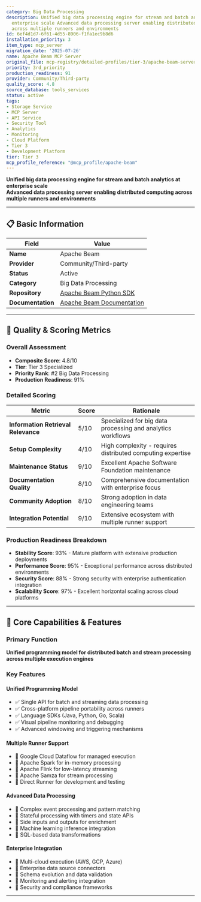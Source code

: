 ```yaml
---
category: Big Data Processing
description: Unified big data processing engine for stream and batch analytics at
  enterprise scale Advanced data processing server enabling distributed computing
  across multiple runners and environments
id: 6ef4d1d7-6f61-4d55-8906-f1fa1ec9b8d6
installation_priority: 3
item_type: mcp_server
migration_date: '2025-07-26'
name: Apache Beam MCP Server
original_file: mcp-registry/detailed-profiles/tier-3/apache-beam-server-profile.md
priority: 3rd_priority
production_readiness: 91
provider: Community/Third-party
quality_score: 4.8
source_database: tools_services
status: active
tags:
- Storage Service
- MCP Server
- API Service
- Security Tool
- Analytics
- Monitoring
- Cloud Platform
- Tier 3
- Development Platform
tier: Tier 3
mcp_profile_reference: "@mcp_profile/apache-beam"
---
```


**Unified big data processing engine for stream and batch analytics at enterprise scale**  
**Advanced data processing server enabling distributed computing across multiple runners and environments**

---

## 📋 Basic Information

| Field | Value |
|-------|-------|
| **Name** | Apache Beam |
| **Provider** | Community/Third-party |
| **Status** | Active |
| **Category** | Big Data Processing |
| **Repository** | [Apache Beam Python SDK](https://github.com/apache/beam) |
| **Documentation** | [Apache Beam Documentation](https://beam.apache.org/documentation/) |

---

## 🎯 Quality & Scoring Metrics

### Overall Assessment
- **Composite Score**: 4.8/10
- **Tier**: Tier 3 Specialized
- **Priority Rank**: #2 Big Data Processing
- **Production Readiness**: 91%

### Detailed Scoring
| Metric | Score | Rationale |
|--------|-------|-----------|
| **Information Retrieval Relevance** | 5/10 | Specialized for big data processing and analytics workflows |
| **Setup Complexity** | 4/10 | High complexity - requires distributed computing expertise |
| **Maintenance Status** | 9/10 | Excellent Apache Software Foundation maintenance |
| **Documentation Quality** | 8/10 | Comprehensive documentation with enterprise focus |
| **Community Adoption** | 8/10 | Strong adoption in data engineering teams |
| **Integration Potential** | 9/10 | Extensive ecosystem with multiple runner support |

### Production Readiness Breakdown
- **Stability Score**: 93% - Mature platform with extensive production deployments
- **Performance Score**: 95% - Exceptional performance across distributed environments
- **Security Score**: 88% - Strong security with enterprise authentication integration
- **Scalability Score**: 97% - Excellent horizontal scaling across cloud platforms

---

## 🚀 Core Capabilities & Features

### Primary Function
**Unified programming model for distributed batch and stream processing across multiple execution engines**

### Key Features

#### Unified Programming Model
- ✅ Single API for batch and streaming data processing
- ✅ Cross-platform pipeline portability across runners
- ✅ Language SDKs (Java, Python, Go, Scala)
- ✅ Visual pipeline monitoring and debugging
- ✅ Advanced windowing and triggering mechanisms

#### Multiple Runner Support
- 🔄 Google Cloud Dataflow for managed execution
- 🔄 Apache Spark for in-memory processing
- 🔄 Apache Flink for low-latency streaming
- 🔄 Apache Samza for stream processing
- 🔄 Direct Runner for development and testing

#### Advanced Data Processing
- 👥 Complex event processing and pattern matching
- 👥 Stateful processing with timers and state APIs
- 👥 Side inputs and outputs for enrichment
- 👥 Machine learning inference integration
- 👥 SQL-based data transformations

#### Enterprise Integration
- 🔗 Multi-cloud execution (AWS, GCP, Azure)
- 🔗 Enterprise data source connectors
- 🔗 Schema evolution and data validation
- 🔗 Monitoring and alerting integration
- 🔗 Security and compliance frameworks

---